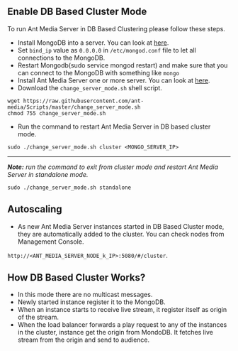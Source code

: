 ## Enable DB Based Cluster Mode
To run Ant Media Server in DB Based Clustering please follow these steps.
* Install MongoDB into a server. You can look at [here](https://docs.mongodb.com/manual/tutorial/install-mongodb-on-ubuntu/).
* Set `bind_ip` value as `0.0.0.0` in `/etc/mongod.conf` file to let all connections to the MongoDB.
* Restart Mongodb(sudo service mongod restart) and make sure that you can connect to the MongoDB with something like  `mongo`  
* Install Ant Media Server one or more server. You can look at [here](https://github.com/ant-media/Ant-Media-Server/wiki/Getting-Started).
* Download the `change_server_mode.sh` shell script.
```
wget https://raw.githubusercontent.com/ant-media/Scripts/master/change_server_mode.sh
chmod 755 change_server_mode.sh
```
* Run the command to restart Ant Media Server in DB based cluster mode.

`sudo ./change_server_mode.sh cluster <MONGO_SERVER_IP>`


***

_**Note:** run the command to exit from cluster mode and restart Ant Media Server in standalone mode._

`sudo ./change_server_mode.sh standalone`


## Autoscaling
* As new Ant Media Server instances started in DB Based Cluster mode, they are automatically added to the cluster. You can check nodes from Management Console.

`http://<ANT_MEDIA_SERVER_NODE_k_IP>:5080/#/cluster`.

## How DB Based Cluster Works?
* In this mode there are no multicast messages.
* Newly started instance register it to the MongoDB.
* When an instance starts to receive live stream, it register itself as origin of the stream.
* When the load balancer forwards a play request to any of the instances in the cluster, instance get the origin from MondoDB. It fetches live stream from the origin and send to audience.

